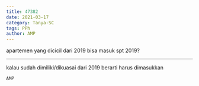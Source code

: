```yaml
---
title: 47382
date: 2021-03-17
category: Tanya-SC
tags: PPh
author: AMP
---
```


apartemen yang dicicil dari 2019 bisa masuk spt 2019?

---

kalau sudah dimiliki/dikuasai dari 2019 berarti harus dimasukkan

`AMP`
